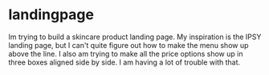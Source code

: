 # landingpage
Im trying to build a skincare product landing page. 
My inspiration is the IPSY landing page, but I can't quite figure out how to make the menu show up above the line. 
I also am trying to make all the price options show up in three boxes aligned side by side. 
I am having a lot of trouble with that.

